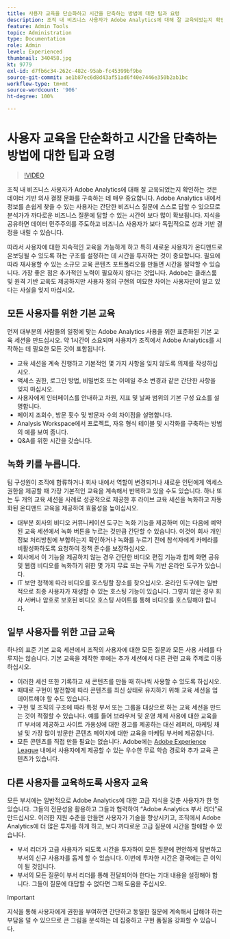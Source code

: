 ```yaml
---
title: 사용자 교육을 단순화하고 시간을 단축하는 방법에 대한 팁과 요령
description: 조직 내 비즈니스 사용자가 Adobe Analytics에 대해 잘 교육되었는지 확인하는 것은 데이터 기반 의사 결정 문화를 구축하는 데 매우 중요합니다. Adobe Analytics 내에서 정보를 손쉽게 찾을 수 있는 사용자는 간단한 비즈니스 질문에 스스로 답할 수 있으므로 분석가가 까다로운 비즈니스 질문에 답할 수 있는 시간이 보다 많이 확보됩니다. 지식을 공유하면 데이터 민주주의를 주도하고 비즈니스 사용자가 보다 독립적으로 성과 기반 결정을 내릴 수 있습니다.
feature: Admin Tools
topic: Administration
type: Documentation
role: Admin
level: Experienced
thumbnail: 340458.jpg
kt: 9779
exl-id: d7fb6c34-262c-482c-95ab-fc45399bf9be
source-git-commit: ae1b87ec6d8d43af51ad6f40e7446e350b2ab1bc
workflow-type: tm+mt
source-wordcount: '906'
ht-degree: 100%

---
```


# 사용자 교육을 단순화하고 시간을 단축하는 방법에 대한 팁과 요령

>[!VIDEO](https://video.tv.adobe.com/v/341108/?quality=12&learn=on&captions=kor)

조직 내 비즈니스 사용자가 Adobe Analytics에 대해 잘 교육되었는지 확인하는 것은 데이터 기반 의사 결정 문화를 구축하는 데 매우 중요합니다. Adobe Analytics 내에서 정보를 손쉽게 찾을 수 있는 사용자는 간단한 비즈니스 질문에 스스로 답할 수 있으므로 분석가가 까다로운 비즈니스 질문에 답할 수 있는 시간이 보다 많이 확보됩니다. 지식을 공유하면 데이터 민주주의를 주도하고 비즈니스 사용자가 보다 독립적으로 성과 기반 결정을 내릴 수 있습니다.

따라서 사용자에 대한 지속적인 교육을 가능하게 하고 특히 새로운 사용자가 온디맨드로 온보딩될 수 있도록 하는 구조를 설정하는 데 시간을 투자하는 것이 중요합니다. 필요에 따라 재사용할 수 있는 소규모 교육 콘텐츠 포트폴리오를 만들면 시간을 절약할 수 있습니다. 가장 좋은 점은 추가적인 노력이 필요하지 않다는 것입니다. Adobe는 클래스룸 및 원격 기반 교육도 제공하지만 사용자 정의 구현의 미묘한 차이는 사용자만이 알고 있다는 사실을 잊지 마십시오.


## 모든 사용자를 위한 기본 교육

먼저 대부분의 사람들의 일정에 맞는 Adobe Analytics 사용을 위한 표준화된 기본 교육 세션을 만드십시오. 약 1시간이 소요되며 사용자가 조직에서 Adobe Analytics를 시작하는 데 필요한 모든 것이 포함됩니다.

* 교육 세션을 계속 진행하고 기본적인 몇 가지 사항을 잊지 않도록 의제를 작성하십시오.
* 액세스 권한, 로그인 방법, 비밀번호 또는 이메일 주소 변경과 같은 간단한 사항을 잊지 마십시오.
* 사용자에게 인터페이스를 안내하고 차원, 지표 및 날짜 범위의 기본 구성 요소를 설명합니다.
* 페이지 조회수, 방문 횟수 및 방문자 수의 차이점을 설명합니다.
* Analysis Workspace에서 프로젝트, 자유 형식 테이블 및 시각화를 구축하는 방법의 예를 보여 줍니다.
* Q&amp;A를 위한 시간을 갖습니다.

## 녹화 키를 누릅니다.

팀 구성원이 조직에 합류하거나 회사 내에서 역할이 변경되거나 새로운 인턴에게 액세스 권한을 제공할 때 가장 기본적인 교육을 계속해서 반복하고 있을 수도 있습니다. 하나 또는 두 개의 교육 세션을 사례로 성공적으로 제공한 후 라이브 교육 세션을 녹화하고 자동화된 온디맨드 교육을 제공하여 효율성을 높이십시오.

* 대부분 회사의 비디오 커뮤니케이션 도구는 녹화 기능을 제공하며 이는 다음에 예약된 교육 세션에서 녹화 버튼을 누르는 것만큼 간단할 수 있습니다. 이것이 회사 개인정보 처리방침에 부합하는지 확인하거나 녹화를 누르기 전에 참석자에게 카메라를 비활성화하도록 요청하여 정책 준수를 보장하십시오.
* 회사에서 이 기능을 제공하지 않는 경우 간단한 비디오 편집 기능과 함께 화면 공유 및 웹캠 비디오를 녹화하기 위한 몇 가지 무료 또는 구독 기반 온라인 도구가 있습니다.
* IT 보안 정책에 따라 비디오를 호스팅할 장소를 찾으십시오. 온라인 도구에는 일반적으로 최종 사용자가 재생할 수 있는 호스팅 기능이 있습니다. 그렇지 않은 경우 회사 서버나 암호로 보호된 비디오 호스팅 사이트를 통해 비디오를 호스팅해야 합니다.

## 일부 사용자를 위한 고급 교육

하나의 표준 기본 교육 세션에서 조직의 사용자에 대한 모든 질문과 모든 사용 사례를 다루지는 않습니다. 기본 교육을 제작한 후에는 추가 세션에서 다른 관련 교육 주제로 이동하십시오.

* 이러한 세션 또한 기록하고 새 콘텐츠를 만들 때 하나씩 사용할 수 있도록 하십시오.
* 때때로 구현이 발전함에 따라 콘텐츠를 최신 상태로 유지하기 위해 교육 세션을 업데이트해야 할 수도 있습니다.
* 구현 및 조직의 구조에 따라 특정 부서 또는 그룹을 대상으로 하는 교육 세션을 만드는 것이 적절할 수 있습니다. 예를 들어 브라우저 및 운영 체제 사용에 대한 교육을 IT 부서에 제공하고 사이트 가용성에 대한 경고를 제공하는 대신 레퍼러, 마케팅 채널 및 가장 많이 방문한 콘텐츠 페이지에 대한 교육을 마케팅 부서에 제공합니다.
* 모든 콘텐츠를 직접 만들 필요는 없습니다. Adobe에는 [Adobe Experience League](https://experienceleague.adobe.com/docs/analytics.html?lang=ko) 내에서 사용자에게 제공할 수 있는 우수한 무료 학습 경로와 추가 교육 콘텐츠가 있습니다.



## 다른 사용자를 교육하도록 사용자 교육

모든 부서에는 일반적으로 Adobe Analytics에 대한 고급 지식을 갖춘 사용자가 한 명 있습니다. 그들의 전문성을 활용하고 그들과 협력하여 “Adobe Analytics 부서 리더”로 만드십시오. 이러한 지원 수준을 만들면 사용자가 기술을 향상시키고, 조직에서 Adobe Analytics에 더 많은 투자를 하게 하고, 보다 까다로운 고급 질문에 시간을 할애할 수 있습니다.

* 부서 리더가 고급 사용자가 되도록 시간을 투자하여 모든 질문에 편안하게 답변하고 부서의 신규 사용자를 돕게 할 수 있습니다. 이번에 투자한 시간은 결국에는 큰 이익이 될 것입니다.
* 부서의 모든 질문이 부서 리더를 통해 전달되어야 한다는 기대 내용을 설정해야 합니다. 그들이 질문에 대답할 수 없다면 그때 도움을 주십시오.

>[!IMPORTANT]
>
>지식을 통해 사용자에게 권한을 부여하면 간단하고 동일한 질문에 계속해서 답해야 하는 부담을 덜 수 있으므로 큰 그림을 분석하는 데 집중하고 구현 품질을 강화할 수 있습니다.
